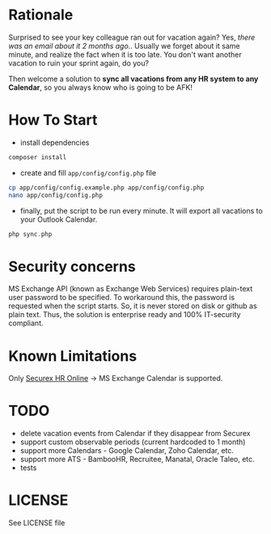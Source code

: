 # Rationale
Surprised to see your key colleague ran out for vacation again?
Yes, *there was an email about it 2 months ago*..
Usually we forget about it same minute, and realize the fact when it is too late.
You don't want another vacation to ruin your sprint again, do you?

Then welcome a solution to **sync all vacations from any HR system to any Calendar**, so you always know who is going to be AFK!

# How To Start
* install dependencies
```bash
composer install
```
* create and fill `app/config/config.php` file
```bash
cp app/config/config.example.php app/config/config.php
nano app/config/config.php
```
* finally, put the script to be run every minute. It will export all vacations to your Outlook Calendar. 
```php
php sync.php
```

# Security concerns
MS Exchange API (known as Exchange Web Services) requires plain-text user password to be specified.
To workaround this, the password is requested when the script starts. So, it is never stored on disk or github as plain text.
Thus, the solution is enterprise ready and 100% IT-security compliant.  

# Known Limitations
Only [Securex HR Online](https://www.securex.lu/en/our-it-tool-hronline/9) -> MS Exchange Calendar is supported.

# TODO
* delete vacation events from Calendar if they disappear from Securex
* support custom observable periods (current hardcoded to 1 month)
* support more Calendars - Google Calendar, Zoho Calendar, etc.
* support more ATS - BambooHR, Recruitee, Manatal, Oracle Taleo, etc.
* tests

# LICENSE
See LICENSE file
